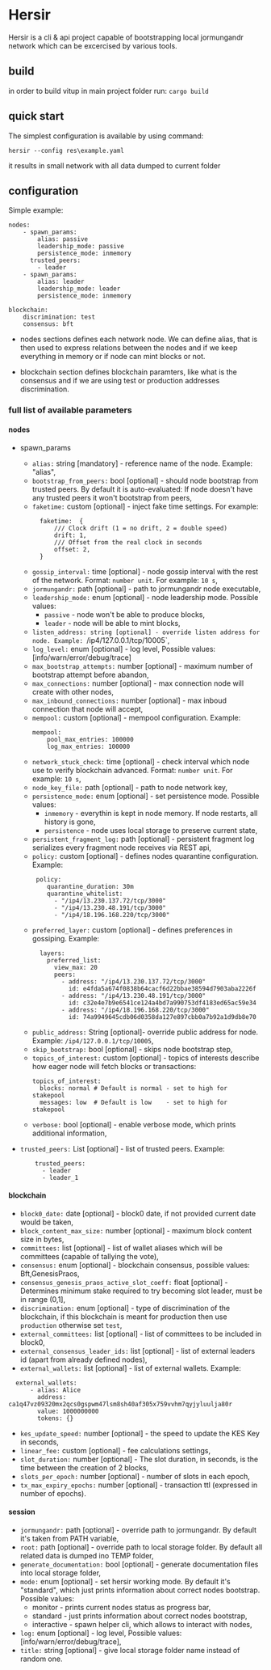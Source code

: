 
# Hersir

Hersir is a cli & api project capable of bootstrapping local jormungandr network which can be excercised by various tools. 

## build

in order to build vitup in main project folder run:
`cargo build`

## quick start

The simplest configuration is available by using command:

`hersir --config res\example.yaml`

it results in small network with all data dumped to current folder

## configuration

Simple example:

```
nodes:
    - spawn_params:
        alias: passive
        leadership_mode: passive
        persistence_mode: inmemory
      trusted_peers:
        - leader
    - spawn_params:
        alias: leader
        leadership_mode: leader
        persistence_mode: inmemory

blockchain:
    discrimination: test
    consensus: bft
```

* nodes sections defines each network node. We can define alias, that is then used to express relations between the nodes and if we keep everything in memory or if node can mint blocks or not.

* blockchain section defines blockchain paramters, like what is the consensus and if we are using test or production addresses discrimination.

### full list of available parameters 

#### nodes

* spawn_params
  *  `alias:` string [mandatory] - reference name of the node. Example: "alias",
  *  `bootstrap_from_peers:` bool [optional] - should node bootstrap from trusted peers. By default it is auto-evaluated: If node doesn't have any trusted peers it won't bootstrap from peers,
  *  `faketime:` custom [optional] - inject fake time settings. For example:
      ```
        faketime:  {
            /// Clock drift (1 = no drift, 2 = double speed)
            drift: 1,
            /// Offset from the real clock in seconds
            offset: 2,
        }
      ```
  *  `gossip_interval:` time [optional] - node gossip interval with the rest of the network. Format: `number unit`. For example: `10 s`,
  *  `jormungandr:` path [optional] - path to jormungandr node executable,
  *  `leadership_mode:` enum [optional] - node leadership mode. Possible values: 
     * `passive` - node won't be able to produce blocks, 
     * `leader` - node will be able to mint blocks,
  *  `listen_address: string [optional] - override listen address for node. Example: `/ip4/127.0.0.1/tcp/10005`,
  *  `log_level:` enum [optional] - log level, Possible values: [info/warn/error/debug/trace]
  *  `max_bootstrap_attempts:` number [optional] - maximum number of bootstrap attempt before abandon,
  *  `max_connections:` number [optional] - max connection node will create with other nodes,
  *  `max_inbound_connections:` number [optional] - max inboud connection that node will accept,
  *  `mempool:` custom [optional] - mempool configuration. Example:
        ```
        mempool:
            pool_max_entries: 100000
            log_max_entries: 100000
        ```
  *  `network_stuck_check:` time [optional] - check interval which node use to verify blockchain advanced. Format: `number unit`. For example: `10 s`,
  *  `node_key_file:` path [optional] - path to node network key,
  *  `persistence_mode:` enum [optional] - set persistence mode. Possible values:
     * `inmemory` - everythin is kept in node memory. If node restarts, all history is gone, 
     * `persistence` - node uses local storage to preserve current state,
  *  `persistent_fragment_log:` path [optional] - persistent fragment log serializes every fragment node receives via REST api,
  *  `policy:` custom [optional] - defines nodes quarantine configuration. Example:
        ```
         policy:
            quarantine_duration: 30m
            quarantine_whitelist:
              - "/ip4/13.230.137.72/tcp/3000"
              - "/ip4/13.230.48.191/tcp/3000"
              - "/ip4/18.196.168.220/tcp/3000"
        ```
  *  `preferred_layer:` custom [optional] - defines preferences in gossiping. Example:
        ```
          layers:
            preferred_list:
              view_max: 20
              peers:
                - address: "/ip4/13.230.137.72/tcp/3000"
                  id: e4fda5a674f0838b64cacf6d22bbae38594d7903aba2226f
                - address: "/ip4/13.230.48.191/tcp/3000"
                  id: c32e4e7b9e6541ce124a4bd7a990753df4183ed65ac59e34
                - address: "/ip4/18.196.168.220/tcp/3000"
                  id: 74a9949645cdb06d0358da127e897cbb0a7b92a1d9db8e70
        ```
  *  `public_address:` String [optional]- override public address for node. Example: `/ip4/127.0.0.1/tcp/10005`,
  *  `skip_bootstrap:` bool [optional] - skips node bootstrap step,
  *  `topics_of_interest:` custom [optional] - topics of interests describe how eager node will fetch blocks or transactions:
      ```
      topics_of_interest:
        blocks: normal # Default is normal - set to high for stakepool
        messages: low  # Default is low    - set to high for stakepool  
      ```
  *  `verbose:` bool [optional] - enable verbose mode, which prints additional information,

*  `trusted_peers:` List [optional] - list of trusted peers. Example:
    ```
        trusted_peers:
          - leader
          - leader_1
    ```

#### blockchain

* `block0_date:` date [optional] -  block0 date, if not provided current date would be taken,
* `block_content_max_size:` number [optional] - maximum block content size in bytes,
* `committees:` list [optional] - list of wallet aliases which will be committees (capable of tallying the vote),
* `consensus:` enum [optional] - blockchain consensus, possible values: Bft,GenesisPraos, 
* `consensus_genesis_praos_active_slot_coeff:` float [optional] - Determines minimum stake required to try becoming slot leader, must be in range (0,1],
* `discrimination:` enum [optional] -  type of discrimination of the blockchain, if this blockchain is meant for production then use `production` otherwise set `test`,
* `external_committees:` list [optional] - list of committees to be included in block0,
* `external_consensus_leader_ids:` list [optional] - list of external leaders id (apart from already defined nodes),
* `external_wallets:` list [optional] - list of external wallets. Example:
```
  external_wallets:
      - alias: Alice
        address: ca1q47vz09320mx2qcs0gspwm47lsm8sh40af305x759vvhm7qyjyluulja80r
        value: 1000000000
        tokens: {}
```
* `kes_update_speed:` number [optional] - the speed to update the KES Key in seconds,
* `linear_fee:` custom [optional] - fee calculations settings,
* `slot_duration:` number [optional] - The slot duration, in seconds, is the time between the creation of 2 blocks,
* `slots_per_epoch:` number [optional] - number of slots in each epoch,
* `tx_max_expiry_epochs:` number [optional] - transaction ttl (expressed in number of epochs).

#### session

* `jormungandr:` path [optional] - override path to jormungandr. By default it's taken from PATH variable,
* `root:` path [optional] - override path to local storage folder. By default all related data is dumped ino TEMP folder,
* `generate_documentation:` bool [optional] - generate documentation files into local storage folder,
* `mode:` enum [optional] - set hersir working mode. By default it's "standard", which just prints information about correct nodes bootstrap. Possible values:
  * monitor - prints current nodes status as progress bar,
  * standard - just prints information about correct nodes bootstrap,
  * interactive - spawn helper cli, which allows to interact with nodes,
* `log:` enum [optional] - log level, Possible values: [info/warn/error/debug/trace],
* `title:` string [optional] - give local storage folder name instead of random one.

